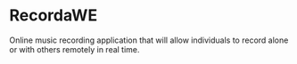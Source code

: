# RecordaWE
Online music recording application that will allow individuals to record alone or with others remotely in real time.

